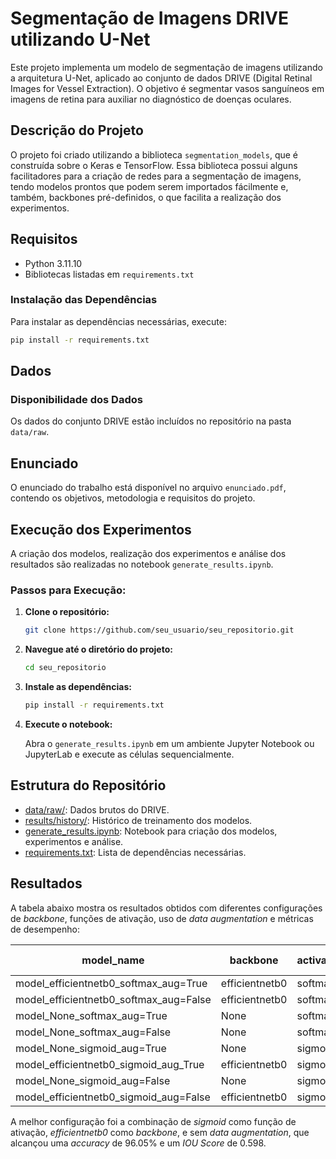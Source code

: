 # Segmentação de Imagens DRIVE utilizando U-Net

Este projeto implementa um modelo de segmentação de imagens utilizando a arquitetura U-Net, aplicado ao conjunto de dados DRIVE (Digital Retinal Images for Vessel Extraction). O objetivo é segmentar vasos sanguíneos em imagens de retina para auxiliar no diagnóstico de doenças oculares.

## Descrição do Projeto

O projeto foi criado utilizando a biblioteca `segmentation_models`, que é construída sobre o Keras e TensorFlow. Essa biblioteca possui alguns facilitadores para a criação de redes para a segmentação de imagens, tendo modelos prontos que podem serem importados fácilmente e, também, backbones pré-definidos, o que facilita a realização dos experimentos.

## Requisitos

- Python 3.11.10
- Bibliotecas listadas em `requirements.txt`

### Instalação das Dependências

Para instalar as dependências necessárias, execute:

```bash
pip install -r requirements.txt
```

## Dados

### Disponibilidade dos Dados

Os dados do conjunto DRIVE estão incluídos no repositório na pasta `data/raw`.

## Enunciado

O enunciado do trabalho está disponível no arquivo `enunciado.pdf`, contendo os objetivos, metodologia e requisitos do projeto.

## Execução dos Experimentos

A criação dos modelos, realização dos experimentos e análise dos resultados são realizadas no notebook `generate_results.ipynb`.

### Passos para Execução:

1. **Clone o repositório:**

   ```bash
   git clone https://github.com/seu_usuario/seu_repositorio.git
   ```

2. **Navegue até o diretório do projeto:**

   ```bash
   cd seu_repositorio
   ```

3. **Instale as dependências:**

   ```bash
   pip install -r requirements.txt
   ```

4. **Execute o notebook:**

   Abra o `generate_results.ipynb` em um ambiente Jupyter Notebook ou JupyterLab e execute as células sequencialmente.


## Estrutura do Repositório

- [data/raw/](data/raw/): Dados brutos do DRIVE.
- [results/history/](results/history/): Histórico de treinamento dos modelos.
- [generate_results.ipynb](generate_results.ipynb): Notebook para criação dos modelos, experimentos e análise.
- [requirements.txt](requirements.txt): Lista de dependências necessárias.


## Resultados

A tabela abaixo mostra os resultados obtidos com diferentes configurações de *backbone*, funções de ativação, uso de *data augmentation* e métricas de desempenho:

| model_name                              | backbone      | activation | augmentation | loss    | IOU Score | precision | recall   | accuracy |
|-----------------------------------------|---------------|------------|--------------|---------|-----------|-----------|----------|----------|
| model_efficientnetb0_softmax_aug=True    | efficientnetb0| softmax    | True         | 0.838884| 0.087679  | 0.087679  | 1.000000 | 0.087679 |
| model_efficientnetb0_softmax_aug=False   | efficientnetb0| softmax    | False        | 0.838884| 0.087679  | 0.087679  | 1.000000 | 0.087679 |
| model_None_softmax_aug=True              | None          | softmax    | True         | 0.838884| 0.087679  | 0.087679  | 1.000000 | 0.087679 |
| model_None_softmax_aug=False             | None          | softmax    | False        | 0.838884| 0.087679  | 0.087679  | 1.000000 | 0.087679 |
| model_None_sigmoid_aug=True              | None          | sigmoid    | True         | 0.285999| 0.556048  | 0.680971  | 0.784100 | 0.948858 |
| model_efficientnetb0_sigmoid_aug_True    | efficientnetb0| sigmoid    | True         | 0.273582| 0.590767  | 0.766407  | 0.748621 | 0.975954 |
| model_None_sigmoid_aug=False             | None          | sigmoid    | False        | 0.265071| 0.581868  | 0.782802  | 0.723317 | 0.958144 |
| model_efficientnetb0_sigmoid_aug=False   | efficientnetb0| sigmoid    | False        | 0.251958| 0.598322  | 0.831838  | 0.688824 | 0.960507 |

A melhor configuração foi a combinação de *sigmoid* como função de ativação, *efficientnetb0* como *backbone*, e sem *data augmentation*, que alcançou uma *accuracy* de 96.05% e um *IOU Score* de 0.598.